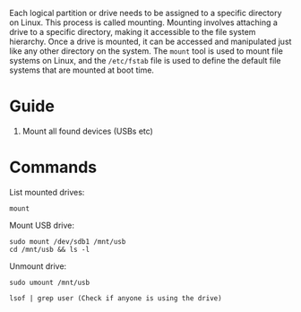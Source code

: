 Each logical partition or drive needs to be assigned to a specific directory on Linux. This process is called mounting. Mounting involves attaching a drive to a specific directory, making it accessible to the file system hierarchy. Once a drive is mounted, it can be accessed and manipulated just like any other directory on the system. The `mount` tool is used to mount file systems on Linux, and the `/etc/fstab` file is used to define the default file systems that are mounted at boot time.
# Guide

1. Mount all found devices (USBs etc)

# Commands 

List mounted drives:

```
mount
```

Mount USB drive:

```shell-session
sudo mount /dev/sdb1 /mnt/usb
cd /mnt/usb && ls -l
```

Unmount drive:

```shell-session
sudo umount /mnt/usb

lsof | grep user (Check if anyone is using the drive)
```